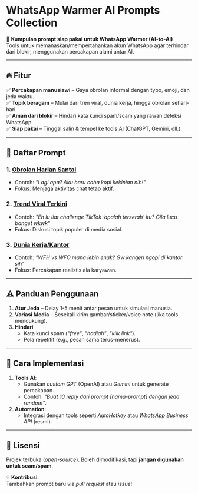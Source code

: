 # WhatsApp Warmer AI Prompts Collection  

📌 **Kumpulan prompt siap pakai untuk WhatsApp Warmer (AI-to-AI)**  
Tools untuk memanaskan/mempertahankan akun WhatsApp agar terhindar dari blokir, menggunakan percakapan alami antar AI.  

---

## 🔥 **Fitur**  
✅ **Percakapan manusiawi** – Gaya obrolan informal dengan typo, emoji, dan jeda waktu.  
✅ **Topik beragam** – Mulai dari tren viral, dunia kerja, hingga obrolan sehari-hari.  
✅ **Aman dari blokir** – Hindari kata kunci spam/scam yang rawan deteksi WhatsApp.  
✅ **Siap pakai** – Tinggal salin & tempel ke tools AI (ChatGPT, Gemini, dll.).  

---

## 📂 **Daftar Prompt**  

### 1. **[Obrolan Harian Santai](general.md)**  
   - Contoh: *"Lagi apa? Aku baru coba kopi kekinian nih!"*  
   - Fokus: Menjaga aktivitas chat tetap aktif.  

### 2. **[Trend Viral Terkini](topik-viral.md)**  
   - Contoh: *"Eh lu liat challenge TikTok ‘apalah terserah’ itu? Gila lucu banget wkwk"*  
   - Fokus: Diskusi topik populer di media sosial.  

### 3. **[Dunia Kerja/Kantor](dunia-kerja.md)**  
   - Contoh: *"WFH vs WFO mana lebih enak? Gw kangen ngopi di kantor sih"*  
   - Fokus: Percakapan realistis ala karyawan.  

---

## ⚠️ **Panduan Penggunaan**  
1. **Atur Jeda** – Delay 1-5 menit antar pesan untuk simulasi manusia.  
2. **Variasi Media** – Sesekali kirim gambar/sticker/voice note (jika tools mendukung).  
3. **Hindari**  
   - Kata kunci spam (*"free"*, *"hadiah"*, *"klik link"*).  
   - Pola repetitif (e.g., pesan sama terus-menerus).  

---

## 🤖 **Cara Implementasi**  
1. **Tools AI**:  
   - Gunakan *custom GPT* (OpenAI) atau *Gemini* untuk generate percakapan.  
   - Contoh: *"Buat 10 reply dari prompt [nama-prompt] dengan jeda random"*.  
2. **Automation**:  
   - Integrasi dengan tools seperti *AutoHotkey* atau *WhatsApp Business API* (resmi).  

---

## 📜 **Lisensi**  
Projek terbuka (*open-source*). Boleh dimodifikasi, tapi **jangan digunakan untuk scam/spam**.  

💡 **Kontribusi**:  
Tambahkan prompt baru via *pull request* atau *issue*!  
